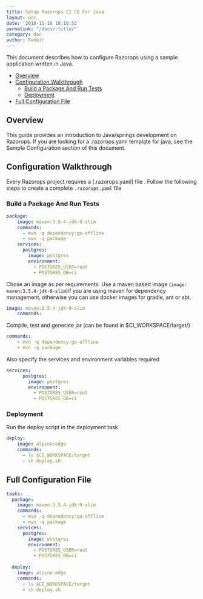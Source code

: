 ```yaml
---
title: Setup Razorops CI CD For Java
layout: doc
date: '2018-11-16 18:10:52'
permalink: "/docs/:title/"
category: doc
author: Ranbir
---
```


This document describes how to configure Razorops using a sample application written in Java.

- [Overview](#overview)
- [Configuration Walkthrough](#configuration-walkthrough)
  - [Build a Package And Run Tests](#build-a-package-and-run-tests)
  - [Deployment](#deployment)
- [Full Configuration File](#full-configuration-file)

## Overview

This guide provides an introduction to Java/springs development on Razorops. If you are looking for a .razorops.yaml template for java, see the Sample Configuration section of this document.

## Configuration Walkthrough

Every Razorops project requires a [.razorops.yaml] file .
Follow the following steps to create a complete `.razorops.yaml` file

### Build a Package And Run Tests

```YAML
package:
    image: maven:3.5.4-jdk-9-slim
    commands:
      - mvn -q dependency:go-offline
      - mvn -q package
    services:
      postgres:
        image: postgres
        environment:
          - POSTGRES_USER=root
          - POSTGRES_DB=ci
```

Chose an image as per requirements.
Use a maven based image (`image: maven:3.5.4-jdk-9-slim`)if you are using maven for dependency management, otherwise you can use docker images for gradle, ant or sbt.

```YAML
image: maven:3.5.4-jdk-9-slim
    commands:
```

Compile, test and generate jar (can be found in $CI_WORKSPACE/target/)

```YAML
commands:
    - mvn -q dependency:go-offline
    - mvn -q package
```

Also specify the services and environment variables required

```YAML
services:
      postgres:
        image: postgres
        environment:
          - POSTGRES_USER=root
          - POSTGRES_DB=ci
```

### Deployment

Run the deploy script in the deployment task

```YAML
deploy:
    image: alpine:edge
    commands:
      - ls $CI_WORKSPACE/target
      - sh deploy.sh
```

## Full Configuration File

```YAML
tasks:
  package:
    image: maven:3.5.4-jdk-9-slim
    commands:
      - mvn -q dependency:go-offline
      - mvn -q package
    services:
      postgres:
        image: postgres
        environment:
          - POSTGRES_USER=root
          - POSTGRES_DB=ci
  
  deploy:
    image: alpine:edge
    commands:
      - ls $CI_WORKSPACE/target
      - sh deploy.sh
```